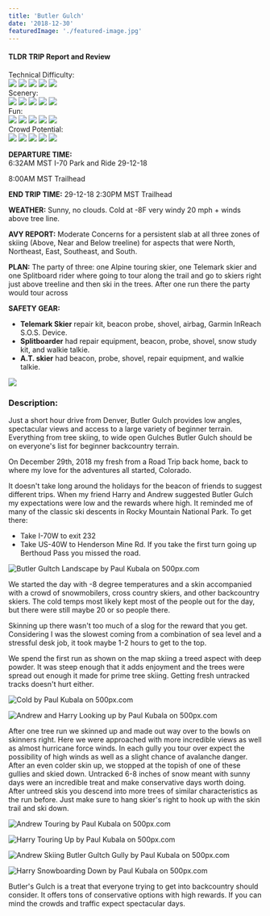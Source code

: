 ```yaml
---
title: 'Butler Gulch'
date: '2018-12-30'
featuredImage: './featured-image.jpg'
---
```


<h4>TLDR TRIP Report and Review</h4>
<div class="ratting-grid">
  <div class="col">
    Technical Difficulty:
  </div>
  <div class="col">
    <img src="https://i.imgur.com/BbRJqcu.png" />
    <img src="https://i.imgur.com/YG99sE7.png" />
    <img src="https://i.imgur.com/YG99sE7.png" />
    <img src="https://i.imgur.com/YG99sE7.png" />
    <img src="https://i.imgur.com/YG99sE7.png" />
  </div>
</div>

<div class="ratting-grid">
  <div class="col">
  Scenery:
  </div>
  <div class="col">
    <img src="https://i.imgur.com/BbRJqcu.png" />
    <img src="https://i.imgur.com/BbRJqcu.png" />
    <img src="https://i.imgur.com/BbRJqcu.png" />
    <img src="https://i.imgur.com/BbRJqcu.png" />
    <img src="https://i.imgur.com/YG99sE7.png" />
  </div>
</div>

<div class="ratting-grid">
  <div class="col">
    Fun:
  </div>
  <div class="col">
    <img src="https://i.imgur.com/BbRJqcu.png" />
    <img src="https://i.imgur.com/BbRJqcu.png" />
    <img src="https://i.imgur.com/BbRJqcu.png" />
    <img src="https://i.imgur.com/BbRJqcu.png" />
    <img src="https://i.imgur.com/YG99sE7.png" />
  </div>
</div>

<div class="ratting-grid">
  <div class="col">
  Crowd Potential:
  </div>
  <div class="col">
    <img src="https://i.imgur.com/BbRJqcu.png" />
    <img src="https://i.imgur.com/BbRJqcu.png" />
    <img src="https://i.imgur.com/BbRJqcu.png" />
    <img src="https://i.imgur.com/BbRJqcu.png" />
    <img src="https://i.imgur.com/YG99sE7.png" />
  </div>
</div>

**DEPARTURE TIME:**  
6:32AM MST I-70 Park and Ride 29-12-18

8:00AM MST Trailhead

**END TRIP TIME:** 29-12-18 2:30PM MST Trailhead

**WEATHER:** Sunny, no clouds. Cold at -8F very windy 20 mph + winds above tree line.

**AVY REPORT:** Moderate Concerns for a persistent slab at all three zones of skiing (Above, Near and Below treeline) for aspects that were North, Northeast, East, Southeast, and South.

**PLAN:** The party of three: one Alpine touring skier, one Telemark skier and one Splitboard rider where going to tour along the trail and go to skiers right just above treeline and then ski in the trees. After one run there the party would tour across

**SAFETY GEAR:**

- **Telemark Skier** repair kit, beacon probe, shovel, airbag, Garmin InReach S.O.S. Device.
- **Splitboarder** had repair equipment, beacon, probe, shovel, snow study kit, and walkie talkie.
- **A.T. skier** had beacon, probe, shovel, repair equipment, and walkie talkie.

<div class="topo-map">
  <img src='https://i.imgur.com/rc0CQFh.jpg' />
</div>

<h3>Description:</h3>
Just a short hour drive from Denver, Butler Gulch provides low angles, spectacular views and access to a large variety of beginner terrain. Everything from tree skiing, to wide open Gulches Butler Gulch should be on everyone's list for beginner backcountry terrain.

On December 29th, 2018 my fresh from a Road Trip back home, back to where my love for the adventures all started, Colorado.

It doesn't take long around the holidays for the beacon of friends to suggest different trips. When my friend Harry and Andrew suggested Butler Gulch my expectations were low and the rewards where high. It reminded me of many of the classic ski descents in Rocky Mountain National Park. To get there:

- Take I-70W to exit 232
- Take US-40W to Henderson Mine Rd. If you take the first turn going up Berthoud Pass you missed the road.

<!--Landscape-->
<div class='picture-container'>
    <img src='https://drscdn.500px.org/photo/290925955/m%3D900/v2?user_id=9643357&webp=true&sig=f0deee3850720832e5a629b6fa5683fbd23fd08d11754aaa0700bc246c68fb24' alt='Butler Gultch Landscape by Paul Kubala on 500px.com'>
  <a href='https://500px.com/photo/290925955/butler-gultch-landscape-by-paul-kubala' alt='Butler Gultch Landscape by Paul Kubala on 500px.com'></a>
</div>

We started the day with -8 degree temperatures and a skin accompanied with a crowd of snowmobilers, cross country skiers, and other backcountry skiers. The cold temps most likely kept most of the people out for the day, but there were still maybe 20 or so people there.

Skinning up there wasn't too much of a slog for the reward that you get. Considering I was the slowest coming from a combination of sea level and a stressful desk job, it took maybe 1-2 hours to get to the top.

We spend the first run as shown on the map skiing a treed aspect with deep powder. It was steep enough that it adds enjoyment and the trees were spread out enough it made for prime tree skiing. Getting fresh untracked tracks doesn't hurt either.

<!--Harry Frozen-->
<div class='picture-container'>
  <p>
    <img src='https://drscdn.500px.org/photo/290926655/m%3D900/v2?user_id=9643357&webp=true&sig=dea7394d679e7c99750ec5d6fcc23f69f0a13db23e6a1d6a8efa62dd8a5aa9ca' alt='Cold by Paul Kubala on 500px.com'>
  </p>
  <a href='https://500px.com/photo/290926655/cold-by-paul-kubala' alt='Cold by Paul Kubala on 500px.com'></a>
</div>

<!--Andrew and Harry Looking up-->
<div class='picture-container'>
  <p>
    <img src='https://drscdn.500px.org/photo/290926007/m%3D900/v2?user_id=9643357&webp=true&sig=15f2253b28211c61bca89937e7e4dfb5f92719a19bec1b6f26efb69871a7a605' alt='Andrew and Harry Looking up by Paul Kubala on 500px.com'>
  </p>
  <a href='https://500px.com/photo/290926007/andrew-and-harry-looking-up-by-paul-kubala' alt='Andrew and Harry Looking up by Paul Kubala on 500px.com'></a>
</div>

After one tree run we skinned up and made out way over to the bowls on skinners right. Here we were approached with more incredible views as well as almost hurricane force winds. In each gully you tour over expect the possibility of high winds as well as a slight chance of avalanche danger. After an even colder skin up, we stopped at the topish of one of these gullies and skied down. Untracked 6-8 inches of snow meant with sunny days were an incredible treat and make conservative days worth doing. After untreed skis you descend into more trees of similar characteristics as the run before. Just make sure to hang skier's right to hook up with the skin trail and ski down.

<div class='picture-container'>
  <p>
    <img src='https://drscdn.500px.org/photo/290926023/m%3D900/v2?user_id=9643357&webp=true&sig=ef818861d0c1823c960ef4554a2ef7a1a8d0ad46f922961efa822cbb3eb79695' alt='Andrew Touring by Paul Kubala on 500px.com'>
  </p>
  <a href='https://500px.com/photo/290926023/andrew-touring-by-paul-kubala' alt='Andrew Touring by Paul Kubala on 500px.com'></a>
</div>
<div class='picture-container'>
  <p>
    <img src='https://drscdn.500px.org/photo/290926027/m%3D900/v2?user_id=9643357&webp=true&sig=184b01fb23a1fc553217d84d15ab86e94e47da8d024c018bf880f21ef2b5290d' alt='Harry Touring Up by Paul Kubala on 500px.com'>
  </p>
  <a href='https://500px.com/photo/290926027/harry-touring-up-by-paul-kubala' alt='Harry Touring Up by Paul Kubala on 500px.com'></a>
</div>
<div class='picture-container'>
  <p>
    <img src='https://drscdn.500px.org/photo/290925913/m%3D900/v2?user_id=9643357&webp=true&sig=a45cde97cc45e71be16314bcc2a99c2e7b1381c199021257128e67b7f05bfecf' alt='Andrew Skiing Butler Gultch Gully by Paul Kubala on 500px.com'>
  </p>
  <a href='https://500px.com/photo/290925913/andrew-skiing-butler-gultch-gully-by-paul-kubala' alt='Andrew Skiing Butler Gultch Gully by Paul Kubala on 500px.com'></a>
</div>
<div class='picture-container'>
  <p>
    <img src='https://drscdn.500px.org/photo/290926675/m%3D900/v2?user_id=9643357&webp=true&sig=9d46a61be0a009782a30dc1c1fd69e6261aa5f85304a44e356a2f1e88fb81837' alt='Harry Snowboarding Down by Paul Kubala on 500px.com'>
  </p>
  <a href='https://500px.com/photo/290926675/harry-snowboarding-down-by-paul-kubala' alt='Harry Snowboarding Down by Paul Kubala on 500px.com'></a>
</div>

Butler's Gulch is a treat that everyone trying to get into backcountry should consider. It offers tons of conservative options with high rewards. If you can mind the crowds and traffic expect spectacular days.
